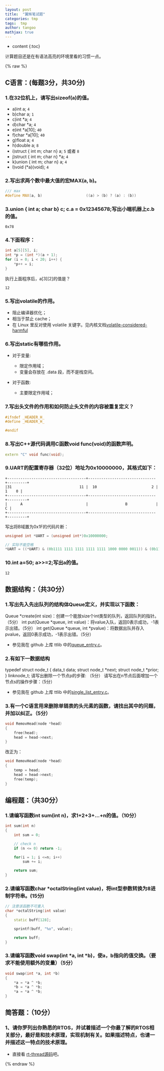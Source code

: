 ```yaml
---
layout: post
title:  "翼辉笔试题"
categories: tmp
tags:  tmp
author: tangoo
mathjax: true
---
```



* content
{:toc}

计算题目还是在有语法高亮的环境里看的习惯一点。






{% raw %}

## C语言：(每题3分，共30分)
### 1.在32位机上，请写出sizeof(a)的值。
* a)int a;        `4` 
* b)char a;       `1`
* c)int *a;	      `4` 
* d)char *a;      `4`
* e)int *a[10];   `40`
* f)char *a[10];  `40`
* g)float a;      `4`
* h)double a;     `8`
* i)struct { int m; char n} a;    `5` 或者 `8`
* j)struct { int m; char n} *a;   `4` 
* k)union { int m; char n} a;     `4` 
* l)void (*a)(void);              `4` 

### 2.写出求两个数中最大值的宏MAX(a, b)。                                   

```cpp
/// max
#define MAX(a, b)                    ((a) > (b) ? (a) : (b))
```
### 3.union { int a; char b} c; c.a = 0x12345678;写出小端机器上c.b的值。             

`0x78`

### 4.下面程序：

```cpp
int a[5][5], i;
int *p = (int *)(a + 1);
for (i = 0; i < 20; i++) {
    *p++ = i;
}
```

执行上面程序后，a[3][2]的值是？        

`12`

### 5.写出volatile的作用。                                                         

* 阻止编译器优化；
* 相当于禁止 cache；
* 在 Linux 里反对使用 volatile 关键字。见内核文档[volatile-considered-harmful](https://www.kernel.org/doc/Documentation/process/volatile-considered-harmful.rst)
                                                                                
### 6.写出static有哪些作用。                                                       

* 对于变量:
  * 限定作用域；
  * 变量会存放在 .data 段，而不是栈空间。

* 对于函数:
  * 主要限定作用域；
                                                                                
### 7.写出头文件的作用和如何防止头文件的内容被重复定义？                          

```cpp
#ifndef _HEADER_H_
#define _HEADER_H_

#endif
```
### 8.写出C++源代码调用C函数void func(void)的函数声明。                           

```cpp
extern "C" void func(void);
```

### 9.UART的配置寄存器（32位）地址为0x10000000，其格式如下：

```
+------------------------------------+-------------------------------+---------+
|31                               11 |	10                         2 |	1    0 |
+------------------------------------+-------------------------------+---------+
|      A                             |                 B             |       C |
+------------------------------------+-------------------------------+---------+
```

写出将B域置为0x1F的代码片断：                                             

```cpp
unsigned int *UART = (unsigned int*)0x10000000;

// 实际不能空格
*UART = ((*UART) & (0b1111 1111 1111 1111 1111 1000 0000 0011)) & (0b1111 1111 1111 1111 1111 1000 0111 1111);
```
                                                                                 
### 10.int a=50; a>>=2;写出a的值。          

`12`

## 数据结构：（共30分）

### 1.写出先入先出队列的结构体Queue定义，并实现以下函数：

Queue *create(int size)：创建一个能放size个int类型的队列，返回队列的指针。（5分）
int put(Queue *queue, int value)：将value入队，返回0表示成功，-1表示出错。（5分）
int get(Queue *queue, int *pvalue)：将数据出队并存入pvalue，返回0表示成功，-1表示出错。（5分）

* 参见我在 github 上库 ttlib 中的[queue_entry.c](https://github.com/tangaoo/ttlib/blob/main/src/ttlib/container/queue_entry.h)。

### 2.有如下一数据结构

typedef struct node_t {
data_t           data;
struct node_t    *next;
struct node_t    *prior;
} linknode_t; 
请写出删除一个节点p的步骤: （5分）
请写出在n节点后面增加一个节点s的操作步骤：（5分）

* 参见我在 github 上库 ttlib 中的[single_list_entry.c](https://github.com/tangaoo/ttlib/blob/main/src/ttlib/container/single_list_entry.c)。

### 3.有一个C语言用来删除单链表的头元素的函数，请找出其中的问题，并加以纠正。（5分）

```cpp
void RemovHead(node *head)
{
    free(head);
    head = head->next;
}
```

改正为：

```cpp
void RemovHead(node *head)
{
    temp = head;
    head = head->next;
    free(temp);
}
```


## 编程题：（共30分）

### 1.请编写函数int sum(int n)，求1+2+3+…+n的值。（10分）

```cpp
int sum(int n)
{
    int sum = 0;

    // check n
    if (n <= 0) return -1;

    for(i = 1; i <=n; i++)
        sum += i;

    return sum;
}
```

### 2.请编写函数char *octalString(int value)，将int型参数转换为8进制字符串。(15分)

```cpp
// 注意该函数不可重入
char *octalString(int value)
{
    static buff[128];

    sprintf(buff, "%o", value);

    return buff;
}
```

### 3.请编写函数void swap(int *a, int *b)，使a，b指向的值交换。（要求不能使用额外的变量）（5分）

```cpp
void swap(int *a, int *b)
{
    *a = *a ^ *b;
    *b = *a ^ *b;
    *a = *a ^ *b;
}
```

## 简答题：（10分）
### 1、请你罗列出你熟悉的RTOS，并试着描述一个你最了解的RTOS相关部分，最好是和技术原理，实现机制有关。如果描述特点，也请一并描述这一特点的技术原理。

* 直接看 [rt-thread源码](https://github.com/RT-Thread/rt-thread)吧。

{% endraw %}